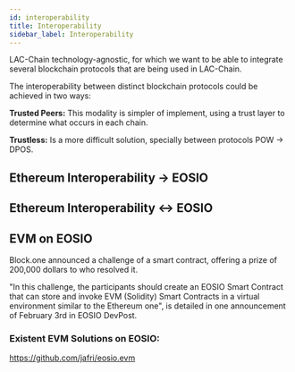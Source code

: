 ```yaml
---
id: interoperability
title: Interoperability
sidebar_label: Interoperability
---
```


LAC-Chain technology-agnostic, for which we want to be able to integrate several blockchain protocols that are being used in LAC-Chain.

The interoperability between distinct blockchain protocols could be achieved in two ways:

 **Trusted Peers:** This modality is simpler of implement, using a trust layer to determine what occurs in each chain.

 **Trustless:** Is a more difficult solution, specially between protocols POW -> DPOS.

## Ethereum Interoperability -> EOSIO

## Ethereum Interoperability <-> EOSIO

## EVM on EOSIO

Block.one announced a challenge of a smart contract, offering a prize of 200,000 dollars to who resolved it.

"In this challenge, the participants should create an EOSIO Smart Contract that can store and invoke EVM (Solidity) Smart Contracts in a virtual environment similar to the Ethereum one", is detailed in one announcement of February 3rd in EOSIO DevPost.

### Existent EVM Solutions on EOSIO:

https://github.com/jafri/eosio.evm

